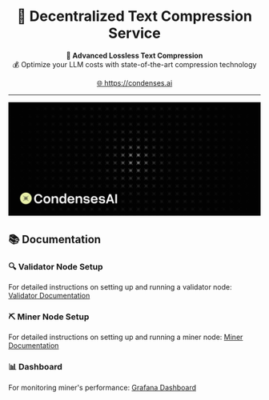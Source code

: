 <div align="center">
  <h1>🔄 Decentralized Text Compression Service</h1>
  <p align="center">
    <strong>🔐 Advanced Lossless Text Compression</strong><br>
    💰 Optimize your LLM costs with state-of-the-art compression technology
  </p>
  <p align="center">
    <a href="https://condenses.ai">🌐 https://condenses.ai</a>
  </p>
  <hr>
</div>

![image](./assets/image.png)

## 📚 Documentation

### 🔍 Validator Node Setup
For detailed instructions on setting up and running a validator node:
[Validator Documentation](https://github.com/condenses/subnet-validating)

### ⛏️ Miner Node Setup
For detailed instructions on setting up and running a miner node:
[Miner Documentation](https://github.com/condenses/subnet-miner)

### 📊 Dashboard
For monitoring miner's performance:
[Grafana Dashboard](https://grafana.condenses.ai)
